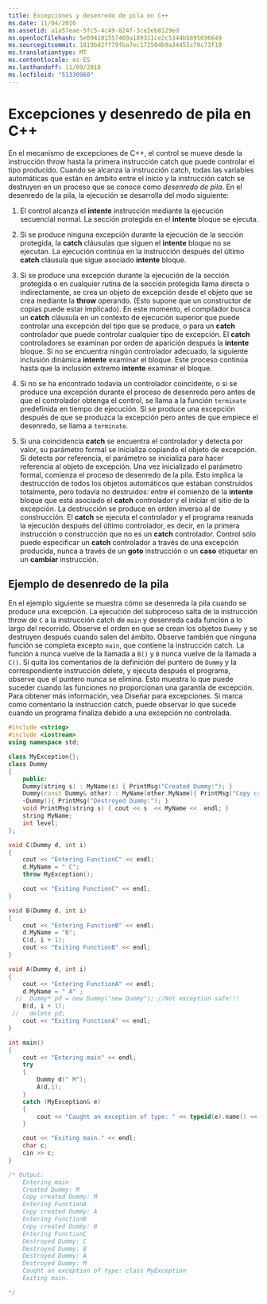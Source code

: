 ```yaml
---
title: Excepciones y desenredo de pila en C++
ms.date: 11/04/2016
ms.assetid: a1a57eae-5fc5-4c49-824f-3ce2eb8129ed
ms.openlocfilehash: 5e094101557469a189311ce2c5344bb895696649
ms.sourcegitcommit: 1819bd2ff79fba7ec172504b9a34455c70c73f10
ms.translationtype: MT
ms.contentlocale: es-ES
ms.lasthandoff: 11/09/2018
ms.locfileid: "51330960"
---
```

# <a name="exceptions-and-stack-unwinding-in-c"></a>Excepciones y desenredo de pila en C++

En el mecanismo de excepciones de C++, el control se mueve desde la instrucción throw hasta la primera instrucción catch que puede controlar el tipo producido. Cuando se alcanza la instrucción catch, todas las variables automáticas que están en ámbito entre el inicio y la instrucción catch se destruyen en un proceso que se conoce como *desenredo de pila*. En el desenredo de la pila, la ejecución se desarrolla del modo siguiente:

1. El control alcanza el **intente** instrucción mediante la ejecución secuencial normal. La sección protegida en el **intente** bloque se ejecuta.

1. Si se produce ninguna excepción durante la ejecución de la sección protegida, la **catch** cláusulas que siguen el **intente** bloque no se ejecutan. La ejecución continúa en la instrucción después del último **catch** cláusula que sigue asociado **intente** bloque.

1. Si se produce una excepción durante la ejecución de la sección protegida o en cualquier rutina de la sección protegida llama directa o indirectamente, se crea un objeto de excepción desde el objeto que se crea mediante la **throw** operando. (Esto supone que un constructor de copias puede estar implicado). En este momento, el compilador busca un **catch** cláusula en un contexto de ejecución superior que puede controlar una excepción del tipo que se produce, o para un **catch** controlador que puede controlar cualquier tipo de excepción. El **catch** controladores se examinan por orden de aparición después la **intente** bloque. Si no se encuentra ningún controlador adecuado, la siguiente inclusión dinámica **intente** examinar el bloque. Este proceso continúa hasta que la inclusión extremo **intente** examinar el bloque.

1. Si no se ha encontrado todavía un controlador coincidente, o si se produce una excepción durante el proceso de desenredo pero antes de que el controlador obtenga el control, se llama a la función `terminate` predefinida en tiempo de ejecución. Si se produce una excepción después de que se produzca la excepción pero antes de que empiece el desenredo, se llama a `terminate`.

1. Si una coincidencia **catch** se encuentra el controlador y detecta por valor, su parámetro formal se inicializa copiando el objeto de excepción. Si detecta por referencia, el parámetro se inicializa para hacer referencia al objeto de excepción. Una vez inicializado el parámetro formal, comienza el proceso de desenredo de la pila. Esto implica la destrucción de todos los objetos automáticos que estaban construidos totalmente, pero todavía no destruidos: entre el comienzo de la **intente** bloque que está asociado el **catch** controlador y el iniciar el sitio de la excepción. La destrucción se produce en orden inverso al de construcción. El **catch** se ejecuta el controlador y el programa reanuda la ejecución después del último controlador, es decir, en la primera instrucción o construcción que no es un **catch** controlador. Control sólo puede especificar un **catch** controlador a través de una excepción producida, nunca a través de un **goto** instrucción o un **caso** etiquetar en un **cambiar** instrucción.

## <a name="stack-unwinding-example"></a>Ejemplo de desenredo de la pila

En el ejemplo siguiente se muestra cómo se desenreda la pila cuando se produce una excepción. La ejecución del subproceso salta de la instrucción throw de `C` a la instrucción catch de `main` y desenreda cada función a lo largo del recorrido. Observe el orden en que se crean los objetos `Dummy` y se destruyen después cuando salen del ámbito. Observe también que ninguna función se completa excepto `main`, que contiene la instrucción catch. La función `A` nunca vuelve de la llamada a `B()` y `B` nunca vuelve de la llamada a `C()`. Si quita los comentarios de la definición del puntero de `Dummy` y la correspondiente instrucción delete, y ejecuta después el programa, observe que el puntero nunca se elimina. Esto muestra lo que puede suceder cuando las funciones no proporcionan una garantía de excepción. Para obtener más información, vea Diseñar para excepciones. Si marca como comentario la instrucción catch, puede observar lo que sucede cuando un programa finaliza debido a una excepción no controlada.

```cpp
#include <string>
#include <iostream>
using namespace std;

class MyException{};
class Dummy
{
    public:
    Dummy(string s) : MyName(s) { PrintMsg("Created Dummy:"); }
    Dummy(const Dummy& other) : MyName(other.MyName){ PrintMsg("Copy created Dummy:"); }
    ~Dummy(){ PrintMsg("Destroyed Dummy:"); }
    void PrintMsg(string s) { cout << s  << MyName <<  endl; }
    string MyName;
    int level;
};

void C(Dummy d, int i)
{
    cout << "Entering FunctionC" << endl;
    d.MyName = " C";
    throw MyException();

    cout << "Exiting FunctionC" << endl;
}

void B(Dummy d, int i)
{
    cout << "Entering FunctionB" << endl;
    d.MyName = "B";
    C(d, i + 1);
    cout << "Exiting FunctionB" << endl;
}

void A(Dummy d, int i)
{
    cout << "Entering FunctionA" << endl;
    d.MyName = " A" ;
  //  Dummy* pd = new Dummy("new Dummy"); //Not exception safe!!!
    B(d, i + 1);
 //   delete pd;
    cout << "Exiting FunctionA" << endl;
}

int main()
{
    cout << "Entering main" << endl;
    try
    {
        Dummy d(" M");
        A(d,1);
    }
    catch (MyException& e)
    {
        cout << "Caught an exception of type: " << typeid(e).name() << endl;
    }

    cout << "Exiting main." << endl;
    char c;
    cin >> c;
}

/* Output:
    Entering main
    Created Dummy: M
    Copy created Dummy: M
    Entering FunctionA
    Copy created Dummy: A
    Entering FunctionB
    Copy created Dummy: B
    Entering FunctionC
    Destroyed Dummy: C
    Destroyed Dummy: B
    Destroyed Dummy: A
    Destroyed Dummy: M
    Caught an exception of type: class MyException
    Exiting main.

*/
```